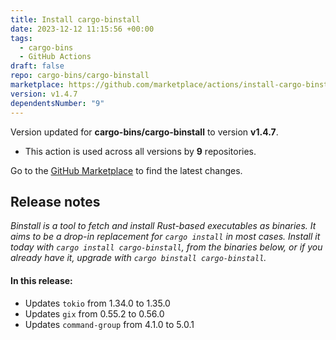 ```yaml
---
title: Install cargo-binstall
date: 2023-12-12 11:15:56 +00:00
tags:
  - cargo-bins
  - GitHub Actions
draft: false
repo: cargo-bins/cargo-binstall
marketplace: https://github.com/marketplace/actions/install-cargo-binstall
version: v1.4.7
dependentsNumber: "9"
---
```



Version updated for **cargo-bins/cargo-binstall** to version **v1.4.7**.
- This action is used across all versions by **9** repositories.

Go to the [GitHub Marketplace](https://github.com/marketplace/actions/install-cargo-binstall) to find the latest changes.

## Release notes

_Binstall is a tool to fetch and install Rust-based executables as binaries. It aims to be a drop-in replacement for `cargo install` in most cases. Install it today with `cargo install cargo-binstall`, from the binaries below, or if you already have it, upgrade with `cargo binstall cargo-binstall`._

#### In this release:

 - Updates `tokio` from 1.34.0 to 1.35.0
 - Updates `gix` from 0.55.2 to 0.56.0
 - Updates `command-group` from 4.1.0 to 5.0.1

